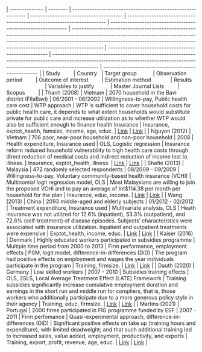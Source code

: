 
| -------------- | -------- | ----------------------------------------------------------- | -------------------------------------- | --------------------------------------------------------------------- | ------------------------------------------------------------ | ------------------------------------------------------------------------------------------------------------------------------------------------------------------------------------------------------------------------------------------------------- | ----------------------------------------------------- | ------------------------------------------------------------------------------------------------------------------------------------------------------------------------------- | --------------------------------------------------- |
| Study &nbsp; &nbsp; &nbsp; &nbsp;    | Country &nbsp;  | Target group &nbsp; &nbsp; &nbsp; &nbsp; &nbsp; | Observation period &nbsp; &nbsp; &nbsp; &nbsp; | Outcome of interest &nbsp; &nbsp; &nbsp; &nbsp;  | Estimation method &nbsp; &nbsp; &nbsp; &nbsp; &nbsp; &nbsp; | Results &nbsp; &nbsp; &nbsp; &nbsp; &nbsp; &nbsp; &nbsp; &nbsp; &nbsp; &nbsp; &nbsp; &nbsp; &nbsp; &nbsp;   | Variables to justify  &nbsp; &nbsp; &nbsp; &nbsp; &nbsp; | Master Journal Lists &nbsp; &nbsp; &nbsp; &nbsp;  | Scopus &nbsp; &nbsp; &nbsp; &nbsp;  |
| Thanh (2008)   | Vietnam  | 2070 household in the Bavi<br>district (FilaBavi)           | 06/2001 - 06/2002                      | Willingness-to-pay, Public health care cost                           | WTP approach                                                 | WTP is sufficient to cover household costs for public health care, it depends to what extent households would substitute private for public care and increase utilization as to whether WTP would also be sufficient enough to finance health insurance | Insurance, exptot_health, famsize, income, age, educ. | [Link](https://mjl.clarivate.com/search-results?issn=1478-7547&hide_exact_match_fl=true&utm_source=mjl&utm_medium=share-by-link&utm_campaign=search-results-share-this-journal) | [Link](https://www.scopus.com/sourceid/12788)       |
| Nguyen (2012)  | Vietnam  | 706 poor, near-poor household and non-poor household        | 2008                                   | Health expenditure, Insurance used                                    | OLS, Logistic regression                                     | Insurance reform reduced household vulnerability to high health care costs through direct reduction of medical costs and indirect reduction of income lost to illness.                                                                                  | Insurance, exptot_health, illness.                    | [Link](https://mjl.clarivate.com/search-results?issn=0090-0036&hide_exact_match_fl=true&utm_source=mjl&utm_medium=share-by-link&utm_campaign=search-results-share-this-journal) | [Link](https://www.scopus.com/sourceid/19561)       |
| Shafie (2013)  | Malaysia | 472 randomly selected respondents                           | 08/2009 - 09/2009                      | Willingness-to-pay, Voluntary community-based health insurance (VCHI) | Multinomial logit regression model, OLS                      | Most Malaysians are willing to join the proposed VCHI and to pay an average of Int$114.38 per month per household for the plan                                                                                                                          | Insurance, educ, income.                              | [Link](https://mjl.clarivate.com/search-results?issn=0277-9536&hide_exact_match_fl=true&utm_source=mjl&utm_medium=share-by-link&utm_campaign=search-results-share-this-journal) | [Link](https://www.scopus.com/sourceid/18983)       |
| Wang (2013)    | China    | 2093 middle-aged and elderly subjects                       | 01/2012 - 02/2012                      | Treatment expenditure, Insurance used                                 | Multivariate analysis, OLS                                   | Heath insurance was not utilized for 12.6% (inpatient), 53.3% (outpatient), and 72.6% (self-treatment) of disease episodes. Subjects’ characteristics were associated with insurance utilization. Inpatient and outpatient treatments were expensive    | Exptot_health, income, educ.                          | [Link](https://mjl.clarivate.com/search-results?issn=1932-6203&hide_exact_match_fl=true&utm_source=mjl&utm_medium=share-by-link&utm_campaign=search-results-share-this-journal) | [Link](https://www.scopus.com/sourceid/10600153309) |
| Kaiser (2016)  | Denmark  | Highly educated workers participated in subsidies programme | Multiple time period from 2000 to 2013 | Firm performance, employment effects                                  | PSM, logit model, difference-in-differences (DiD)            | The program had positive effects on employment and wages the year individuals participate in the program                                                                                                                                                | Training, firmsize.                                   | [Link](https://mjl.clarivate.com/search-results?issn=2193-9004&hide_exact_match_fl=true&utm_source=mjl&utm_medium=share-by-link&utm_campaign=search-results-share-this-journal) | [Link](https://www.scopus.com/sourceid/21100775627) |
| Dauth (2020)   | Germany  | Low skilled workers                                         | 2007 - 2010                            | Subsidies training effects                                            | OLS, 2SLS, Local Average Treatment Effect (LATE) Framework   | Training subsidies significantly increase cumulative employment duration and earnings in the short run and middle run for compliers, that is, those workers who additionally participate due to a more generous policy style in their agency            | Training, educ, firmsize.                             | [Link](https://mjl.clarivate.com/search-results?issn=0019-7939&hide_exact_match_fl=true&utm_source=mjl&utm_medium=share-by-link&utm_campaign=search-results-share-this-journal) | [Link](https://www.scopus.com/sourceid/19680)       |
| Martins (2021) | Portugal | 2000 firms participated in FIG programme funded by ESF      | 2007 - 2011                            | Firm perfomance                                                       | Quasi-experimental approach, difference-in-differences (DiD) | Significant positive effects on take up (training hours and expenditure), with limited deadweight; and that such additional training led to increased sales, value added, employment, productivity, and exports                                         | Training, export, profit, revenue, age, educ.         | [Link](https://mjl.clarivate.com/search-results?issn=2193-9004&hide_exact_match_fl=true&utm_source=mjl&utm_medium=share-by-link&utm_campaign=search-results-share-this-journal) | [Link](https://www.scopus.com/sourceid/21100775627) |
